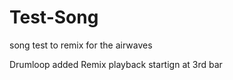 # Test-Song

song test to remix for the airwaves

Drumloop added
Remix playback startign at 3rd bar
